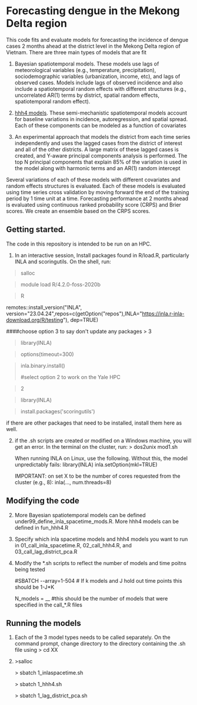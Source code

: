 # Forecasting dengue in the Mekong Delta region

This code fits and evaluate models for forecasting the incidence of dengue cases 2 months ahead at the district level in the Mekong Delta region of Vietnam. There are three main types of models that are fit

1.  Bayesian spatiotemporal models. These models use lags of meteorological variables (e.g., temperature, precipitation), sociodemographic variables (urbanization, income, etc), and lags of observed cases. Models include lags of observed incidence and also include a spatiotemporal random effects with different structures (e.g., uncorrelated AR(1) terms by district, spatial random effects, spatiotemporal random effect).

2.  [hhh4 models](https://cran.r-project.org/web/packages/surveillance/vignettes/hhh4_spacetime.pdf). These semi-mechanistic spatiotemporal models account for baseline variations in incidence, autoregression, and spatial spread. Each of these components can be modeled as a function of covariates

3.  An experimental approach that models the district from each time series independently and uses the lagged cases from the district of interest and all of the other districts. A large matrix of these lagged cases is created, and Y-aware principal components analysis is performed. The top N principal components that explain 85% of the variation is used in the model along with harmonic terms and an AR(1) random intercept

Several variations of each of these models with different covariates and random effects structures is evaluated. Each of these models is evaluated using time series cross validation by moving forward the end of the training period by 1 time unit at a time. Forecasting performance at 2 months ahead is evaluated using continuous ranked probability score (CRPS) and Brier scores. We create an ensemble based on the CRPS scores.

## Getting started.

The code in this repository is intended to be run on an HPC.

1.  In an interactive session, Install packages found in R/load.R, particularly INLA and scoringutils. On the shell, run:

> salloc

> module load R/4.2.0-foss-2020b

> R

remotes::install_version("INLA", version="23.04.24",repos=c(getOption("repos"),INLA="<https://inla.r-inla-download.org/R/testing>"), dep=TRUE)

####choose option 3 to say don't update any packages \> 3

> library(INLA)

> options(timeout=300)

> inla.binary.install()
>
> #select option 2 to work on the Yale HPC

> 2

> library(INLA)

> install.packages('scoringutils')

if there are other packages that need to be installed, install them here as well.

2)  if the .sh scripts are created or modified on a Windows machine, you will get an error. In the terminal on the cluster, run: \> dos2unix mod1.sh

    When running INLA on Linux, use the following. Without this, the model unpredictably fails: library(INLA) inla.setOption(mkl=TRUE)

    IMPORTANT: on set X to be the number of cores requested from the cluster (e.g., 8): inla(..., num.threads=8)

## Modifying the code

2)  More Bayesian spatiotemporal models can be defined under99_define_inla_spacetime_mods.R. More hhh4 models can be defined in fun_hhh4.R

3)  Specify which inla spacetime models and hhh4 models you want to run in 01_call_inla_spacetime.R, 02_call_hhh4.R, and 03_call_lag_district_pca.R

4)  Modify the \*.sh scripts to reflect the number of models and time poitns being tested

    #SBATCH \--array=1-504 \# If k models and J hold out time points this should be 1-J\*K

    N_models = \_\_ #this should be the number of models that were specified in the call\_\*.R files

## Running the models

1.  Each of the 3 model types needs to be called separately. On the command prompt, change directory to the directory containing the .sh file using \> cd XX

<!-- -->

2)  \>salloc

    \> sbatch 1_inlaspacetime.sh

    \> sbatch 1_hhh4.sh

    \> sbatch 1_lag_district_pca.sh
